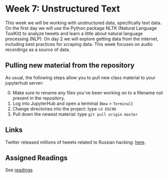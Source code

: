 # Week 7: Unstructured Text


This week we will be working with unstructured data, specifically text data.  On the first day we will use the Python package NLTK (Natural Language ToolKit) to analyze tweets and learn a little about natural language processing (NLP).  On day 2 we will explore getting data from the internet, including best practices for scraping data.
This week focuses on audio recordings as a source of data.

## Pulling new material from the repository

As usual, the following steps allow you to pull new class material to your
jupyterhub server:

0. Make sure to rename any files you've been working on to a filename
   *not* present in the repository.
1. Log into JupyterHub and open a terminal (`New` > `Terminal`)
2. Change directories into the project: type `cd DSC96`
3. Pull down the newest material: type `git pull origin master`

## Links

Twitter released millions of tweets related to Russian hacking: [here](https://blog.twitter.com/official/en_us/topics/company/2018/enabling-further-research-of-information-operations-on-twitter.html).

## Assigned Readings

See [readings](readings.md)
